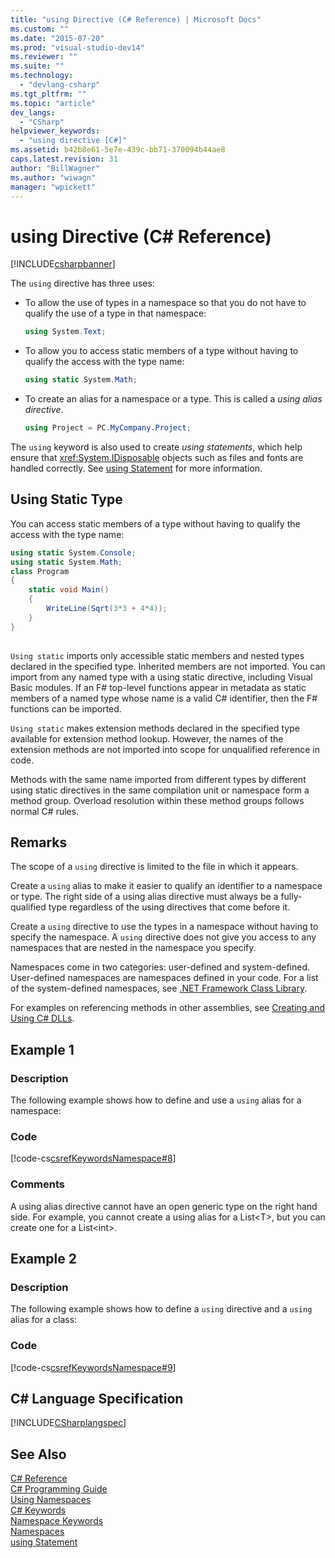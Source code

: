 ```yaml
---
title: "using Directive (C# Reference) | Microsoft Docs"
ms.custom: ""
ms.date: "2015-07-20"
ms.prod: "visual-studio-dev14"
ms.reviewer: ""
ms.suite: ""
ms.technology: 
  - "devlang-csharp"
ms.tgt_pltfrm: ""
ms.topic: "article"
dev_langs: 
  - "CSharp"
helpviewer_keywords: 
  - "using directive [C#]"
ms.assetid: b42b8e61-5e7e-439c-bb71-370094b44ae8
caps.latest.revision: 31
author: "BillWagner"
ms.author: "wiwagn"
manager: "wpickett"
---
```

# using Directive (C# Reference)
[!INCLUDE[csharpbanner](../../../includes/csharpbanner.md)]

The `using` directive has three uses:  
  
-   To allow the use of types in a namespace so that you do not have to qualify the use of a type in that namespace:  
  
    ```csharp  
    using System.Text;  
    ```  
  
-   To allow you to access static members of a type without having to qualify the access with the type name:  
  
    ```csharp  
    using static System.Math;  
    ```  
  
-   To create an alias for a namespace or a type. This is called a *using alias directive*.  
  
    ```csharp  
    using Project = PC.MyCompany.Project;  
    ```  
  
 The `using` keyword is also used to create *using statements*, which help ensure that <xref:System.IDisposable> objects such as files and fonts are handled correctly. See [using Statement](../../../csharp/language-reference/keywords/using-statement.md) for more information.  
  
## Using Static Type  
 You can access static members of a type without having to qualify the access with the type name:  
  
```csharp  
using static System.Console;   
using static System.Math;  
class Program   
{   
    static void Main()   
    {   
        WriteLine(Sqrt(3*3 + 4*4));   
    }   
}  
  
```  
  
 `Using static` imports only accessible static members and nested types declared in the specified type.  Inherited members are not imported.  You can import from any named type with a using static directive, including Visual Basic modules.  If an F# top-level functions appear in metadata as static members of a named type whose name is a valid C# identifier, then the F# functions can be imported.  
  
 `Using static` makes extension methods declared in the specified type available for extension method lookup.  However, the names of the extension methods are not imported into scope for unqualified reference in code.  
  
 Methods with the same name imported from different types by different using static directives in the same compilation unit or namespace form a method group.  Overload resolution within these method groups follows normal C# rules.  
  
## Remarks  
 The scope of a `using` directive is limited to the file in which it appears.  
  
 Create a `using` alias to make it easier to qualify an identifier to a namespace or type. The right side of a using alias directive must always be a fully-qualified type regardless of the using directives that come before it.  
  
 Create a `using` directive to use the types in a namespace without having to specify the namespace. A `using` directive does not give you access to any namespaces that are nested in the namespace you specify.  
  
 Namespaces come in two categories: user-defined and system-defined. User-defined namespaces are namespaces defined in your code. For a list of the system-defined namespaces, see [.NET Framework Class Library](http://go.microsoft.com/fwlink/?LinkID=227195).  
  
 For examples on referencing methods in other assemblies, see [Creating and Using C# DLLs](../Topic/How%20to:%20Create%20and%20Use%20Assemblies%20Using%20the%20Command%20Line%20\(C%23%20and%20Visual%20Basic\).md).  
  
## Example 1  
  
### Description  
 The following example shows how to define and use a `using` alias for a namespace:  
  
### Code  
 [!code-cs[csrefKeywordsNamespace#8](../../../csharp/language-reference/keywords/codesnippet/csharp/using-directive_1.cs)]  
  
### Comments  
 A using alias directive cannot have an open generic type on the right hand side. For example, you cannot create a using alias for a List\<T>, but you can create one for a List\<int>.  
  
## Example 2  
  
### Description  
 The following example shows how to define a `using` directive and a `using` alias for a class:  
  
### Code  
 [!code-cs[csrefKeywordsNamespace#9](../../../csharp/language-reference/keywords/codesnippet/csharp/using-directive_2.cs)]  
  
## C# Language Specification  
 [!INCLUDE[CSharplangspec](../../../includes/csharplangspec-md.md)]  
  
## See Also  
 [C# Reference](../../../csharp/language-reference/index.md)   
 [C# Programming Guide](../../../csharp/programming-guide/index.md)   
 [Using Namespaces](../../../csharp/programming-guide/namespaces/using-namespaces.md)   
 [C# Keywords](../../../csharp/language-reference/keywords/index.md)   
 [Namespace Keywords](../../../csharp/language-reference/keywords/namespace-keywords.md)   
 [Namespaces](../../../csharp/programming-guide/namespaces/index.md)   
 [using Statement](../../../csharp/language-reference/keywords/using-statement.md)